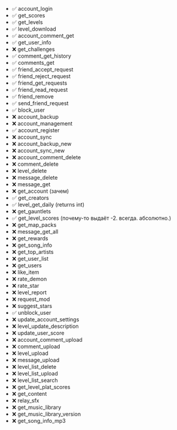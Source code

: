 * ✅ account_login
* ✅ get_scores
* ✅ get_levels
* ✅ level_download
* ✅ account_comment_get
* ✅ get_user_info
* ❌ get_challenges
* ✅ comment_get_history
* ✅ comments_get
* ✅ friend_accept_request
* ✅ friend_reject_request
* ✅ friend_get_requests
* ✅ friend_read_request
* ✅ friend_remove
* ✅ send_friend_request
* ✅ block_user
* ❌ account_backup
* ❌ account_management
* ✅ account_register
* ❌ account_sync
* ❌ account_backup_new
* ❌ account_sync_new
* ❌ account_comment_delete
* ❌ comment_delete
* ❌ level_delete
* ❌ message_delete
* ❌ message_get
* ❌ get_account (зачем)
* ✅ get_creators
* ✅ level_get_daily (returns int)
* ❌ get_gauntlets
* ✅ get_level_scores (почему-то выдаёт -2. всегда. абсолютно.)
* ❌ get_map_packs
* ❌ message_get_all
* ❌ get_rewards
* ❌ get_song_info
* ❌ get_top_artists
* ❌ get_user_list
* ❌ get_users
* ❌ like_item
* ❌ rate_demon
* ❌ rate_star
* ❌ level_report
* ❌ request_mod
* ❌ suggest_stars
* ✅ unblock_user
* ❌ update_account_settings
* ❌ level_update_description
* ❌ update_user_score
* ❌ account_comment_upload
* ❌ comment_upload
* ❌ level_upload
* ❌ message_upload
* ❌ level_list_delete
* ❌ level_list_upload
* ❌ level_list_search
* ❌ get_level_plat_scores
* ❌ get_content
* ❌ relay_sfx
* ❌ get_music_library
* ❌ get_music_library_version
* ❌ get_song_info_mp3